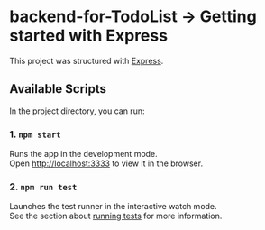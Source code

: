 # backend-for-TodoList -> Getting started with Express

This project was structured with [Express](https://expressjs.com/en/starter/installing.html).

## Available Scripts

In the project directory, you can run:

### 1. `npm start`

Runs the app in the development mode.\
Open [http://localhost:3333](http://localhost:port) to view it in the browser.

### 2. `npm run test`

Launches the test runner in the interactive watch mode.\
See the section about [running tests](https://jestjs.io/docs/getting-started) for more information.
